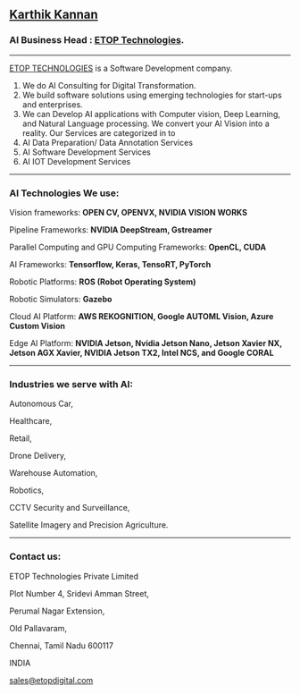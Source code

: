 ## [Karthik Kannan](https://www.linkedin.com/in/karthik-kannan-r-544a918) ##

### AI Business Head : [ETOP Technologies](http://www.etopdigital.com/). ###

- - - - 

[ETOP TECHNOLOGIES](https://www.linkedin.com/company/etoptechnologies) is a Software Development company. 
1. We do AI Consulting for Digital Transformation.
2. We build software solutions using emerging technologies for start-ups and enterprises. 
3. We can Develop AI applications with Computer vision, Deep Learning, and Natural Language processing.
We convert your AI Vision into a reality. Our Services are categorized in to 
1. AI Data Preparation/ Data Annotation Services 
2. AI Software Development Services 
3. AI IOT Development Services 

- - - - 

### AI Technologies We use: ###

Vision frameworks: __OPEN CV, OPENVX, NVIDIA VISION WORKS__

Pipeline Frameworks: __NVIDIA DeepStream, Gstreamer__ 

Parallel Computing and GPU Computing Frameworks: __OpenCL, CUDA__

AI Frameworks: __Tensorflow, Keras, TensoRT, PyTorch__

Robotic Platforms: __ROS (Robot Operating System)__ 

Robotic Simulators: __Gazebo__

Cloud AI Platform: __AWS REKOGNITION, Google AUTOML Vision, Azure Custom Vision__

Edge AI Platform: __NVIDIA Jetson, Nvidia Jetson Nano, Jetson Xavier NX, Jetson AGX Xavier, NVIDIA Jetson TX2, Intel NCS, and Google CORAL__

- - - - 

### Industries we serve with AI: ###

Autonomous Car,

Healthcare, 

Retail,

Drone Delivery, 

Warehouse Automation,

Robotics, 

CCTV Security and Surveillance, 

Satellite Imagery and Precision Agriculture. 

- - - - 

### Contact us: ###

ETOP Technologies Private Limited 

Plot Number 4, Sridevi Amman Street,

Perumal Nagar Extension, 

Old Pallavaram, 

Chennai, Tamil Nadu 600117

INDIA

sales@etopdigital.com
